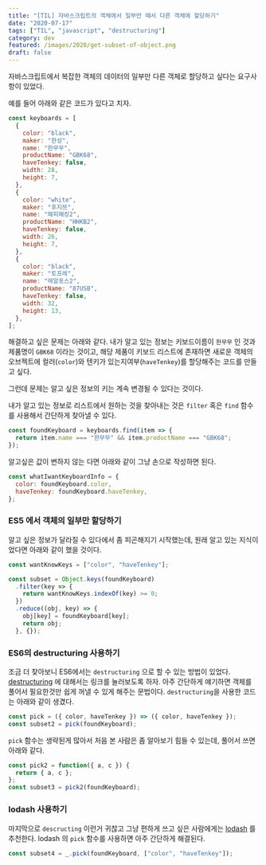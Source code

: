 ```yaml
---
title: "[TIL] 자바스크립트의 객체에서 일부만 떼서 다른 객체에 할당하기"
date: "2020-07-17"
tags: ["TIL", "javascript", "destructuring"]
category: dev
featured: /images/2020/get-subset-of-object.png
draft: false
---
```


자바스크립트에서 복잡한 객체의 데이터의 일부만 다른 객체로 할당하고 싶다는 요구사항이 있었다.

예를 들어 아래와 같은 코드가 있다고 치자.

```javascript
const keyboards = [
  {
    color: "black",
    maker: "한성",
    name: "한무무",
    productName: "GBK68",
    haveTenkey: false,
    width: 28,
    height: 7,
  },
  {
    color: "white",
    maker: "후지쯔",
    name: "해피해킹2",
    productName: "HHKB2",
    haveTenkey: false,
    width: 26,
    height: 7,
  },
  {
    color: "black",
    maker: "토프레",
    name: "레알포스2",
    productName: "87USB",
    haveTenkey: false,
    width: 32,
    height: 13,
  },
];
```

해결하고 싶은 문제는 아래와 같다.
내가 알고 있는 정보는 키보드이름이 `한무무` 인 것과 제품명이 `GBK68` 이라는 것이고,
해당 제품이 키보드 리스트에 존재하면 새로운 객체의 오브젝트에 컬러(`color`)와 텐키가 있는지여부(`haveTenkey`)를 할당해주는 코드를 만들고 싶다.

그런데 문제는 알고 싶은 정보의 키는 계속 변경될 수 있다는 것이다.

내가 알고 있는 정보로 리스트에서 원하는 것을 찾아내는 것은 `filter` 혹은 `find` 함수를 사용해서 간단하게 찾아낼 수 있다.

```javascript
const foundKeyboard = keyboards.find(item => {
  return item.name === "한무무" && item.productName === "GBK68";
});
```

알고싶은 값이 변하지 않는 다면 아래와 같이 그냥 손으로 작성하면 된다.

```javascript
const whatIwantKeyboardInfo = {
  color: foundKeyboard.color,
  haveTenkey: foundKeyboard.haveTenkey,
};
```

### ES5 에서 객체의 일부만 할당하기

알고 싶은 정보가 달라질 수 있다에서 좀 피곤해지기 시작했는데, 원래 알고 있는 지식이었다면 아래와 같이 했을 것이다.

```javascript
const wantKnowKeys = ["color", "haveTenkey"];

const subset = Object.keys(foundKeyboard)
  .filter(key => {
    return wantKnowKeys.indexOf(key) >= 0;
  })
  .reduce((obj, key) => {
    obj[key] = foundKeyboard[key];
    return obj;
  }, {});
```

### ES6의 destructuring 사용하기

조금 더 찾아보니 ES6에서는 `destructuring` 으로 할 수 있는 방법이 있었다.
[destructuring](https://developer.mozilla.org/en-US/docs/Web/JavaScript/Reference/Operators/Destructuring_assignment) 에 대해서는 링크를 눌러보도록 하자. 아주 간단하게 얘기하면 객체를 풀어서 필요한것만 쉽게 꺼낼 수 있게 해주는 문법이다.
`destructuring`을 사용한 코드는 아래와 같이 생겼다.

```javascript
const pick = ({ color, haveTenkey }) => ({ color, haveTenkey });
const subset2 = pick(foundKeyboard);
```

`pick` 함수는 생략된게 많아서 처음 본 사람은 좀 알아보기 힘들 수 있는데, 풀어서 쓰면 아래와 같다.

```javascript
const pick2 = function({ a, c }) {
  return { a, c };
};
const subset3 = pick2(foundKeyboard);
```

### lodash 사용하기

마지막으로 `descructing` 이런거 귀찮고 그냥 편하게 쓰고 싶은 사람에게는 [lodash](https://lodash.com/) 를 추천한다.
lodash 의 `pick` 함수를 사용하면 아주 간단하게 해결된다.

```javascript
const subset4 = _.pick(foundKeyboard, ["color", "haveTenkey"]);
```
